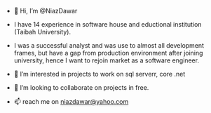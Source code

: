 - 👋 Hi, I’m @NiazDawar
- I have 14 experience in software house and eductional institution (Taibah University).

- I was a successful analyst and was use to almost all development frames, but have a gap from production environment after joining university, hence I want to rejoin market as a software engineer.

- 👀 I’m interested in projects to work on sql serverr, core .net
- 💞️ I’m looking to collaborate on projects in free.



- 📫 reach me on niazdawar@yahoo.com

<!---
NiazDawar/NiazDawar is a ✨ special ✨ repository because its `README.md` (this file) appears on your GitHub profile.
You can click the Preview link to take a look at your changes.
--->
